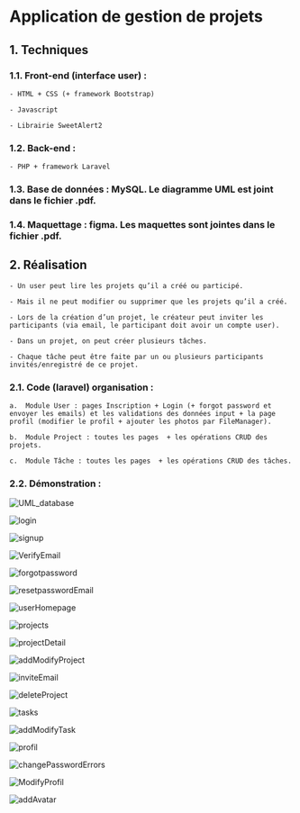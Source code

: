 # Application de gestion de projets

## 1.	Techniques

### 1.1. Front-end (interface user) : 

    - HTML + CSS (+ framework Bootstrap)

    - Javascript

    - Librairie SweetAlert2

### 1.2. Back-end :

    - PHP + framework Laravel

### 1.3. Base de données : MySQL. Le diagramme UML est joint dans le fichier .pdf.

### 1.4. Maquettage : figma. Les maquettes sont jointes dans le fichier .pdf.

## 2.	Réalisation

    - Un user peut lire les projets qu’il a créé ou participé.

    - Mais il ne peut modifier ou supprimer que les projets qu’il a créé. 
    
    - Lors de la création d’un projet, le créateur peut inviter les participants (via email, le participant doit avoir un compte user).

    - Dans un projet, on peut créer plusieurs tâches. 

    - Chaque tâche peut être faite par un ou plusieurs participants invités/enregistré de ce projet.

### 2.1.     Code (laravel) organisation :

    a.	Module User : pages Inscription + Login (+ forgot password et envoyer les emails) et les validations des données input + la page profil (modifier le profil + ajouter les photos par FileManager).

    b.	Module Project : toutes les pages  + les opérations CRUD des projets.

    c.	Module Tâche : toutes les pages  + les opérations CRUD des tâches.

### 2.2.    Démonstration :

![UML_database](https://github.com/Project-Task-Management-App/project_manage_app/assets/107623849/5a6c2157-74d1-4f44-a11d-fe8c30d6cf01)

![login](https://github.com/Project-Task-Management-App/project_manage_app/assets/107623849/72f99a92-39d2-447b-8d14-aeae44639e56)

![signup](https://github.com/Project-Task-Management-App/project_manage_app/assets/107623849/47d459ce-f23f-427c-83a6-4715896e3fd1)

![VerifyEmail](https://github.com/Project-Task-Management-App/project_manage_app/assets/107623849/7982d06c-52c7-4556-9fc0-d4320752587c)

![forgotpassword](https://github.com/Project-Task-Management-App/project_manage_app/assets/107623849/d2ca598d-bff5-48e5-b641-e8ef353fa001)

![resetpasswordEmail](https://github.com/Project-Task-Management-App/project_manage_app/assets/107623849/42db223c-580c-4f58-b917-f992201f2f44)

![userHomepage](https://github.com/Project-Task-Management-App/project_manage_app/assets/107623849/b04b85bb-4d80-4786-9308-d427e8fa79c8)

![projects](https://github.com/Project-Task-Management-App/project_manage_app/assets/107623849/d273fa8b-6e98-43d7-9cf7-f46b20488599)

![projectDetail](https://github.com/Project-Task-Management-App/project_manage_app/assets/107623849/3e25af4b-1375-4969-8e0f-4de96555197b)

![addModifyProject](https://github.com/Project-Task-Management-App/project_manage_app/assets/107623849/a2fc5067-bb76-4450-92c8-3c88fc2b1391)

![inviteEmail](https://github.com/Project-Task-Management-App/project_manage_app/assets/107623849/6947929b-c757-497b-bbe9-2b403b58077d)

![deleteProject](https://github.com/Project-Task-Management-App/project_manage_app/assets/107623849/1e9a62ca-da31-4aa3-8c86-4c0b8fd3451a)

![tasks](https://github.com/Project-Task-Management-App/project_manage_app/assets/107623849/afef8236-f030-4136-8f29-78063ca72b11)

![addModifyTask](https://github.com/Project-Task-Management-App/project_manage_app/assets/107623849/2c67f9c2-8d21-45bd-9914-7aa7fe7c283c)

![profil](https://github.com/Project-Task-Management-App/project_manage_app/assets/107623849/6c0c5265-2e25-4858-a043-40fb86ae6d62)

![changePasswordErrors](https://github.com/Project-Task-Management-App/project_manage_app/assets/107623849/4a19a30a-c044-4084-9ecb-a10c55e6acad)

![ModifyProfil](https://github.com/Project-Task-Management-App/project_manage_app/assets/107623849/a9eed83e-7c31-479e-850c-0a6d0b355d12)

![addAvatar](https://github.com/Project-Task-Management-App/project_manage_app/assets/107623849/a94a270c-a42d-4b15-a9f9-0ecb049e778e)





